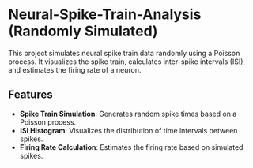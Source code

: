 # Neural-Spike-Train-Analysis (Randomly Simulated)

This project simulates neural spike train data randomly using a Poisson process. It visualizes the spike train, calculates inter-spike intervals (ISI), and estimates the firing rate of a neuron.

## Features
- **Spike Train Simulation**: Generates random spike times based on a Poisson process.
- **ISI Histogram**: Visualizes the distribution of time intervals between spikes.
- **Firing Rate Calculation**: Estimates the firing rate based on simulated spikes.

